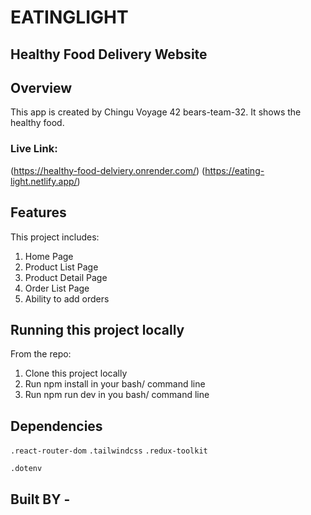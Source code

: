 # EATINGLIGHT
## Healthy Food Delivery Website


## Overview

This app is created by Chingu Voyage 42 bears-team-32. It shows the healthy food.

### Live Link:
(https://healthy-food-delviery.onrender.com/)
(https://eating-light.netlify.app/)

## Features
This project includes:

1. Home Page
2. Product List Page
3. Product Detail Page
4. Order List Page
5. Ability to add orders

## Running this project locally
From the repo:

1. Clone this project locally
2. Run npm install in your bash/ command line
3. Run npm run dev in you bash/ command line

## Dependencies
`.react-router-dom`
`.tailwindcss`
`.redux-toolkit`

`.dotenv`
## Built BY -
